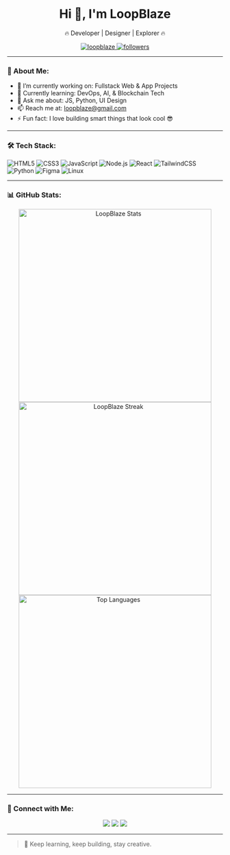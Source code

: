 <h1 align="center">Hi 👋, I'm LoopBlaze</h1>
<p align="center">🔥 Developer | Designer | Explorer 🔥</p>

<p align="center">
  <a href="https://github.com/LoopBlaze">
    <img src="https://komarev.com/ghpvc/?username=loopblaze&label=Profile%20views&color=0e75b6&style=flat" alt="loopblaze" />
  </a>
  <a href="https://github.com/LoopBlaze?tab=followers">
    <img src="https://img.shields.io/github/followers/loopblaze?label=Followers&style=social" alt="followers" />
  </a>
</p>

---

### 🧠 About Me:
- 🔭 I’m currently working on: Fullstack Web & App Projects  
- 🌱 Currently learning: DevOps, AI, & Blockchain Tech  
- 💬 Ask me about: JS, Python, UI Design  
- 📫 Reach me at: loopblaze@gmail.com  
- ⚡ Fun fact: I love building smart things that look cool 😎  

---

### 🛠️ Tech Stack:
![HTML5](https://img.shields.io/badge/-HTML5-E34F26?style=flat&logo=html5&logoColor=white)
![CSS3](https://img.shields.io/badge/-CSS3-1572B6?style=flat&logo=css3)
![JavaScript](https://img.shields.io/badge/-JavaScript-F7DF1E?style=flat&logo=javascript&logoColor=black)
![Node.js](https://img.shields.io/badge/-Node.js-339933?style=flat&logo=nodedotjs&logoColor=white)
![React](https://img.shields.io/badge/-React-61DAFB?style=flat&logo=react&logoColor=black)
![TailwindCSS](https://img.shields.io/badge/-TailwindCSS-38B2AC?style=flat&logo=tailwind-css)
![Python](https://img.shields.io/badge/-Python-3776AB?style=flat&logo=python&logoColor=white)
![Figma](https://img.shields.io/badge/-Figma-F24E1E?style=flat&logo=figma&logoColor=white)
![Linux](https://img.shields.io/badge/-Linux-FCC624?style=flat&logo=linux&logoColor=black)

---

### 📊 GitHub Stats:
<div align="center">
  <img src="https://github-readme-stats.vercel.app/api?username=loopblaze&show_icons=true&theme=radical" alt="LoopBlaze Stats" width="450"/>
  <img src="https://github-readme-streak-stats.herokuapp.com?user=loopblaze&theme=radical&hide_border=false" alt="LoopBlaze Streak" width="450"/>
  <img src="https://github-readme-stats.vercel.app/api/top-langs/?username=loopblaze&layout=compact&theme=radical" alt="Top Languages" width="450"/>
</div>

---

### 🔗 Connect with Me:
<p align="center">
  <a href="mailto:loopblaze@gmail.com"><img src="https://img.shields.io/badge/Gmail-D14836?style=flat&logo=gmail&logoColor=white"/></a>
  <a href="https://github.com/LoopBlaze"><img src="https://img.shields.io/badge/GitHub-100000?style=flat&logo=github&logoColor=white"/></a>
  <a href="https://linktr.ee/loopblaze"><img src="https://img.shields.io/badge/Linktree-43E55C?style=flat&logo=linktree&logoColor=white"/></a>
</p>

---

> 🚀 Keep learning, keep building, stay creative.
